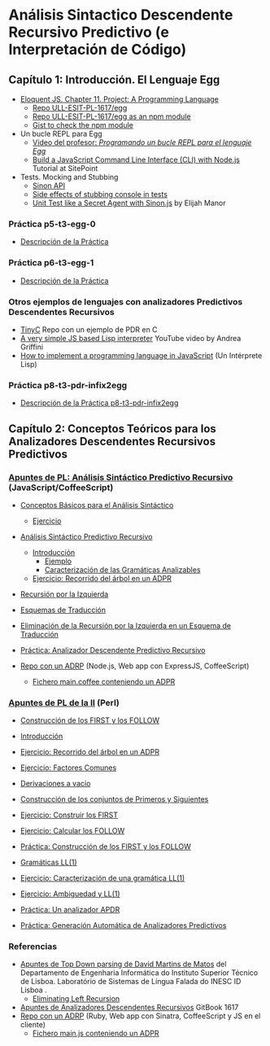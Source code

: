 # Análisis Sintactico Descendente Recursivo Predictivo (e Interpretación de Código)

## Capítulo 1: Introducción. El Lenguaje Egg

* [Eloquent JS. Chapter 11. Project: A Programming Language](http://eloquentjavascript.net/11_language.html)
  * [Repo ULL-ESIT-PL-1617/egg](https://github.com/ULL-ESIT-PL-1617/egg)
  * [Repo ULL-ESIT-PL-1617/egg as an npm module](https://www.npmjs.com/package/@crguezl/eloquentjsegg)
  * [Gist to check the npm module](https://gist.github.com/crguezl/8dfcaa01a0377dead374bc35c462c29d)
* Un bucle REPL para Egg
    *  [Vídeo del profesor: *Programando un bucle REPL para el lenguaje Egg*](https://youtu.be/5gIlt6r29lw)
    * [Build a JavaScript Command Line Interface (CLI) with Node.js](https://www.sitepoint.com/javascript-command-line-interface-cli-node-js/) Tutorial at SitePoint
* Tests. Mocking and Stubbing
    * [Sinon API](http://sinonjs.org/releases/v1.17.7/)
    * [Side effects of stubbing console in tests](https://gyandeeps.com/console-stubbing/)
    * [Unit Test like a Secret Agent with Sinon.js](http://elijahmanor.com/unit-test-like-a-secret-agent-with-sinon-js/) by Elijah Manor

### Práctica p5-t3-egg-0

* [Descripción de la Práctica](practicas/p5-t3-egg-0)

### Práctica p6-t3-egg-1

* [Descripción de la Práctica](practicas/p6-t3-egg-1)

### Otros ejemplos de lenguajes con analizadores Predictivos Descendentes Recursivos

* [TinyC](https://github.com/ULL-ESIT-PL-1718/tiny-c) Repo con un ejemplo de PDR en C
* [A very simple JS based Lisp interpreter](https://youtu.be/VqIic9tshfg) YouTube video by Andrea Griffini
* [How to implement a programming language in JavaScript](http://lisperator.net/pltut/) (Un Intérprete Lisp)

### Práctica p8-t3-pdr-infix2egg

* [Descripción de la Práctica p8-t3-pdr-infix2egg](practicas/p8-t3-pdr-infix2egg)

## Capítulo 2: Conceptos Teóricos para los Analizadores Descendentes Recursivos Predictivos

###  [Apuntes de PL: Análisis Sintáctico Predictivo Recursivo](http://crguezl.github.io/pl-html/node20.html) (JavaScript/CoffeeScript)

*   [Conceptos Básicos para el Análisis Sintáctico](http://crguezl.github.io/pl-html/node21.html)
    *   [Ejercicio](http://crguezl.github.io/pl-html/node21.html#SECTION04211000000000000000)  

*   [Análisis Sintáctico Predictivo Recursivo](http://crguezl.github.io/pl-html/node22.html)
    *   [Introducción](http://crguezl.github.io/pl-html/node22.html#SECTION04221000000000000000)
        *   [Ejemplo](http://crguezl.github.io/pl-html/node22.html#SECTION04221010000000000000)
        *   [Caracterización de las Gramáticas Analizables](http://crguezl.github.io/pl-html/node22.html#SECTION04221020000000000000)
    *   [Ejercicio: Recorrido del árbol en un ADPR](http://crguezl.github.io/pl-html/node22.html#SECTION04222000000000000000)  

*   [Recursión por la Izquierda](http://crguezl.github.io/pl-html/node23.html)
*   [Esquemas de Traducción](http://crguezl.github.io/pl-html/node24.html)
*   [Eliminación de la Recursión por la Izquierda en un Esquema de Traducción](http://crguezl.github.io/pl-html/node25.html)
*   [Práctica: Analizador Descendente Predictivo Recursivo](http://crguezl.github.io/pl-html/node26.html)
  * [Repo con un ADRP](https://github.com/ULL-ESIT-PL-1819/parser-pdr-example) (Node.js, Web app con ExpressJS, CoffeeScript)
    - [Fichero main.coffee conteniendo un ADPR](https://github.com/ULL-ESIT-PL-1819/parser-pdr-example/blob/master/views/main.coffee)

### [Apuntes de PL de la II](http://nereida.deioc.ull.es/~pl/perlexamples/node88.html) (Perl)

* [Construcción de los FIRST y los FOLLOW](http://nereida.deioc.ull.es/~pl/perlexamples/node89.html)

*   [Introducción](http://nereida.deioc.ull.es/~pl/perlexamples/node85.html)
*   [Ejercicio: Recorrido del árbol en un ADPR](http://nereida.deioc.ull.es/~pl/perlexamples/node86.html)
*   [Ejercicio: Factores Comunes](http://nereida.deioc.ull.es/~pl/perlexamples/node87.html)
*   [Derivaciones a vacío](http://nereida.deioc.ull.es/~pl/perlexamples/node88.html)
*   [Construcción de los conjuntos de Primeros y Siguientes](http://nereida.deioc.ull.es/~pl/perlexamples/node89.html)
*   [Ejercicio: Construir los <span class="MATH">FIRST</span>](http://nereida.deioc.ull.es/~pl/perlexamples/node90.html) 
*   [Ejercicio: Calcular los <span class="MATH">FOLLOW</span>](http://nereida.deioc.ull.es/~pl/perlexamples/node91.html) 
*   [Práctica: Construcción de los FIRST y los FOLLOW](http://nereida.deioc.ull.es/~pl/perlexamples/node92.html)
*   [Gramáticas LL(1)](http://nereida.deioc.ull.es/~pl/perlexamples/node93.html)
*   [Ejercicio: Caracterización de una gramática LL(1)](http://nereida.deioc.ull.es/~pl/perlexamples/node94.html)
*   [Ejercicio: Ambiguedad y LL(1)](http://nereida.deioc.ull.es/~pl/perlexamples/node95.html)
*   [Práctica: Un analizador APDR](http://nereida.deioc.ull.es/~pl/perlexamples/node96.html)
*   [Práctica: Generación Automática de Analizadores Predictivos](http://nereida.deioc.ull.es/~pl/perlexamples/node97.html)

### Referencias

* [Apuntes de Top Down parsing de David Martins de Matos](https://www.l2f.inesc-id.pt/~david/w/pt/Top-Down_Parsing) del Departamento de Engenharia Informática do Instituto Superior Técnico de Lisboa.  Laboratório de Sistemas de Língua Falada do INESC ID Lisboa .
  - [Eliminating Left Recursion](https://www.l2f.inesc-id.pt/~david/w3/pt/index.php/Top-Down_Parsing?rdfrom=https%3A%2F%2Fwww.l2f.inesc-id.pt%2F~david%2Fwiki%2Fpt%2Findex.php%3Ftitle%3DTop-Down_Parsing%26redirect%3Dno#Step_3:_Eliminating_Left_Recursion)
* [Apuntes de Analizadores Descendentes Recursivos](https://casianorodriguezleon.gitbooks.io/ull-esit-1617/content/apuntes/parsing/recursivodescendente/) GitBook 1617
* [Repo con un ADRP](https://github.com/crguezl/prdcalc) (Ruby, Web app con Sinatra, CoffeeScript y JS en el cliente)
  - [Fichero main.js conteniendo un ADPR](https://github.com/crguezl/prdcalc/blob/master/views/main.js)




<!--
* Análisis Top-Down
   * RDP
   * [Project: A Programming Language](http://eloquentjavascript.net/11_language.html)   
     - [Writing a Lisp interpreter in JavaScript - Mary Rose Cook](https://youtu.be/hqnTvuvXPCc) 
     - [GITHUB REPO FOR The VIDEO](https://github.com/maryrosecook/littlelisp)
   * LL 
   * PEGs
    * GLL
* Análisis Bottom-Up
    * Earley
    * LR
        * LALR
            * [Parser and Lexer — How to Create a Compiler part 1/6 — Converting text into an Abstract Syntax Tree](https://youtu.be/eF9qWbuQLuw) YouTube Video. Bison. C++
        * GLR
-->
